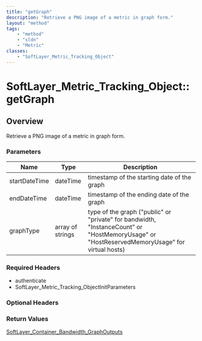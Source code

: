 ```yaml
---
title: "getGraph"
description: "Retrieve a PNG image of a metric in graph form."
layout: "method"
tags:
    - "method"
    - "sldn"
    - "Metric"
classes:
    - "SoftLayer_Metric_Tracking_Object"
---
```

# SoftLayer_Metric_Tracking_Object::getGraph
## Overview 
Retrieve a PNG image of a metric in graph form. 

### Parameters 
|Name | Type | Description |
| --- | --- | --- |
|startDateTime| dateTime| timestamp of the starting date of the graph|
|endDateTime| dateTime| timestamp of the ending date of the graph|
|graphType| array of strings| type of the graph ("public" or "private" for bandwidth, "InstanceCount" or "HostMemoryUsage" or "HostReservedMemoryUsage" for virtual hosts)|


### Required Headers
* authenticate
* SoftLayer_Metric_Tracking_ObjectInitParameters

### Optional Headers

### Return Values
<a href='/reference/datatypes/SoftLayer_Container_Bandwidth_GraphOutputs'>SoftLayer_Container_Bandwidth_GraphOutputs </a>
